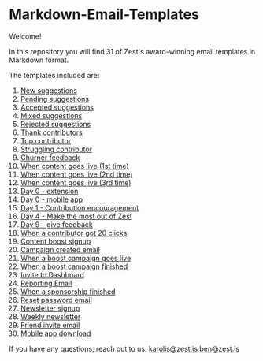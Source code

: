 # Markdown-Email-Templates

Welcome!

In this repository you will find 31 of Zest's award-winning email templates in Markdown format.

The templates included are:

1. [New suggestions](https://github.com/zestis/Markdown-Email-Templates/blob/master/New%20Suggestions.md)
2. [Pending suggestions](https://github.com/zestis/Markdown-Email-Templates/blob/master/Pending%20Suggestions.md)
3. [Accepted suggestions](https://github.com/zestis/Markdown-Email-Templates/blob/master/Accepted%20Suggestions.md)
4. [Mixed suggestions](https://github.com/zestis/Markdown-Email-Templates/blob/master/Mixed%20Suggestions.md)
5. [Rejected suggestions](https://github.com/zestis/Markdown-Email-Templates/blob/master/Rejected%20Suggestions.md)
6. [Thank contributors](https://github.com/zestis/Markdown-Email-Templates/blob/master/Thank%20Contributors.md)
7. [Top contributor](https://github.com/zestis/Markdown-Email-Templates/blob/master/Top%20Contributor.md)
8. [Struggling contributor](https://github.com/zestis/Markdown-Email-Templates/blob/master/Struggling%20contributor.md)
9. [Churner feedback](https://github.com/zestis/Markdown-Email-Templates/blob/master/Churner%20feedback.md)
10. [When content goes live (1st time)](https://github.com/zestis/Markdown-Email-Templates/blob/master/When%20Content%20Goes%20Live%20-%20First%20Time.md)
11. [When content goes live (2nd time)](https://github.com/zestis/Markdown-Email-Templates/blob/master/When%20Content%20Goes%20Live%20-%20Second%20Time.md)
12. [When content goes live (3rd time)](https://github.com/zestis/Markdown-Email-Templates/blob/master/When%20Content%20Goes%20Live%20-%20Third%20Time.md)
13. [Day 0 - extension](https://github.com/zestis/Markdown-Email-Templates/blob/master/Day%200%20-%20Extension.md)
14. [Day 0 - mobile app](https://github.com/zestis/Markdown-Email-Templates/blob/master/Day%200%20-%20Mobile%20App.md)
15. [Day 1 - Contribution encouragement](https://github.com/zestis/Markdown-Email-Templates/blob/master/Day%201%20-%20Contribution%20Encouragement.md)
16. [Day 4 - Make the most out of Zest](https://github.com/zestis/Markdown-Email-Templates/blob/master/Day%204%20-%20Make%20the%20most%20out%20of%20Zest.md)
17. [Day 9 - give feedback](https://github.com/zestis/Markdown-Email-Templates/blob/master/Day%209%20-%20give%20feedback)
18. [When a contributor got 20 clicks](https://github.com/zestis/Markdown-Email-Templates/blob/master/When%20a%20contributor%20got%2020%20clicks.md)
19. [Content boost signup](https://github.com/zestis/Markdown-Email-Templates/blob/master/Content%20boost%20signup.md)
20. [Campaign created email](https://github.com/zestis/Markdown-Email-Templates/blob/master/Campaign%20created%20email.md)
21. [When a boost campaign goes live](https://github.com/zestis/Markdown-Email-Templates/blob/master/When%20a%20boost%20campaign%20goes%20live.md)
22. [When a boost campaign finished](https://github.com/zestis/Markdown-Email-Templates/blob/master/When%20a%20boost%20campaign%20finished)
23. [Invite to Dashboard](https://github.com/zestis/Markdown-Email-Templates/blob/master/Invite%20to%20Dashboard.md)
24. [Reporting Email](https://github.com/zestis/Markdown-Email-Templates/blob/master/Reporting%20Email.md)
25. [When a sponsorship finished](https://github.com/zestis/Markdown-Email-Templates/blob/master/When%20a%20sponsorship%20finished.md)
26. [Reset password email](https://github.com/zestis/Markdown-Email-Templates/blob/master/Reset%20password%20email.md)
27. [Newsletter signup](https://github.com/zestis/Markdown-Email-Templates/blob/master/Newsletter%20signup.md)
28. [Weekly newsletter](https://github.com/zestis/Markdown-Email-Templates/blob/master/Weekly%20Newsletter.md)
29. [Friend invite email](https://github.com/zestis/Markdown-Email-Templates/blob/master/Friend%20invite%20email.md)
30. [Mobile app download](https://github.com/zestis/Markdown-Email-Templates/blob/master/Mobile%20app%20download.md)


If you have any questions, reach out to us:
karolis@zest.is
ben@zest.is
